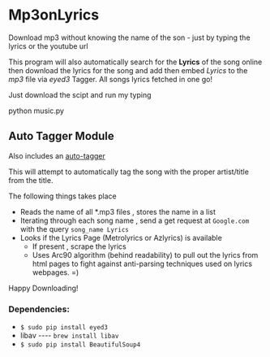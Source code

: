 # Mp3onLyrics
Download mp3 without knowing the name of the son - just by typing the lyrics or the youtube url

This program will also automatically search for the **Lyrics** of the song online then download the lyrics for the song and add then embed *Lyrics* to the *mp3* file via *eyed3* Tagger. All songs lyrics fetched in one go!


Just download the scipt and run my typing 


python music.py 

## Auto Tagger Module
Also includes an [auto-tagger](https://github.com/yask123/Auto-MP3-Lyrics-Tagger)

This will attempt to automatically tag the song with the proper artist/title from the title.

The following things takes place

* Reads the name of all *.mp3 files , stores the name in a list
* Iterating through each song name , send a get request at `Google.com` with the query `song_name Lyrics`
* Looks if the Lyrics Page (Metrolyrics or Azlyrics) is available
    * If present , scrape the lyrics
    * Uses Arc90 algorithm (behind readability) to pull out the lyrics from html pages to fight against anti-parsing techniques used on lyrics webpages. =)


Happy Downloading!



### Dependencies:

* `$ sudo pip install eyed3`
* libav ---- `brew install libav` 
* `$ sudo pip install BeautifulSoup4`

